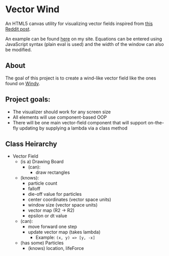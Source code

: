 # Vector Wind
An HTML5 canvas utility for visualizing vector fields inspired from [this Reddit post](https://www.reddit.com/r/math/comments/73mtdr/meeting_point_of_a_vector_field_vy_y_cosy/).

An example can be found [here](https://kylehovey.github.io/vectorwind/) on my site. Equations can be entered using JavaScript syntax (plain eval is used) and the width of the window can also be modified.

## About
The goal of this project is to create a wind-like vector field like the ones found on [Windy](https://windy.com).

## Project goals:
- The visualizer should work for any screen size
- All elements will use component-based OOP
- There will be one main vector-field component that will support on-the-fly updating by supplying a lambda via a class method

## Class Heirarchy
- Vector Field
  - (is a) Drawing Board
    - (can):
      - draw rectangles
  - (knows):
    - particle count
    - falloff
    - die-off value for particles
    - center coordinates (vector space units)
    - window size (vector space units)
    - vector map (R2 -> R2)
    - epsilon or dt value
  - (can):
    - move forward one step
    - update vector map (takes lambda)
      - Example: `(x, y) => [y, -x]`
  - (has some) Particles
    - (knows) location, lifeForce
